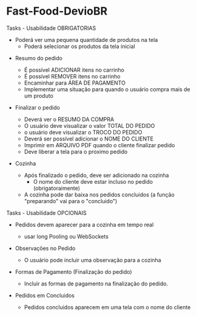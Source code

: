 # Fast-Food-DevioBR

Tasks - Usabilidade OBRIGATORIAS

- Poderá ver uma pequena quantidade de produtos na tela
  - Poderá selecionar os produtos da tela inicial

<!-- - Criar input para pesquisar dados
  - É possível buscar produtos pelo seu NOME
  - É possível buscar produtos pelo seu CODIGO  -->

- Resumo do pedido
  - É possível ADICIONAR itens no carrinho
  - É possível REMOVER itens no carrinho
  - Encaminhar para ÁREA DE PAGAMENTO
  - Implementar uma situação para quando o usuário compra mais de um produto 

- Finalizar o pedido
  - Deverá ver o RESUMO DA COMPRA
  - O usuário deve visualizar o valor TOTAL DO PEDIDO
  - o usuário deve visualizar o TROCO DO PEDIDO
  - Deverá ser possível adicionar o NOME DO CLIENTE
  - Imprimir em ARQUIVO PDF quando o cliente finalizar pedido
  - Deve liberar a tela para o proximo pedido

- Cozinha
  - Após finalizado o pedido, deve ser adicionado na cozinha
    - O nome do cliente deve estar incluso no pedido (obrigatoraimente)
  - A cozinha pode dar baixa nos pedidos concluidos (a função "preparando" vai para o "concluido")



Tasks - Usabilidade OPCIONAIS

- Pedidos devem aparecer para a cozinha em tempo real
  - usar long Pooling ou WebSockets

- Observações no Pedido
  - O usuário pode incluir uma observação para a cozinha

- Formas de Pagamento (Finalização do pedido)
  - Incluir as formas de pagamento na finalização do pedido.

- Pedidos em Concluidos
  - Pedidos concluidos aparecem em uma tela com o nome do cliente 


